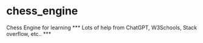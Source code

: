 # chess_engine
Chess Engine for learning
*** Lots of help from ChatGPT, W3Schools, Stack overflow, etc.. ***
